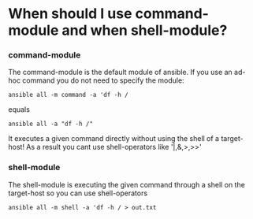 # When should I use command-module and when shell-module?

### command-module
The command-module is the default module of ansible. If you use an ad-hoc command you do not need to specify the module:

```
ansible all -m command -a 'df -h /
```

equals 

```
ansible all -a "df -h /"
```

It executes a given command directly without using the shell of a target-host! As a result you cant use shell-operators like '|,&,>,>>'

### shell-module
The shell-module is executing the given command through a shell on the target-host so you can use shell-operators

```
ansible all -m shell -a 'df -h / > out.txt
```
